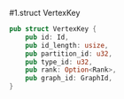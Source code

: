 #1.struct VertexKey

```rust
pub struct VertexKey {
    pub id: Id,
    pub id_length: usize,
    pub partition_id: u32,
    pub type_id: u32,
    pub rank: Option<Rank>,
    pub graph_id: GraphId,
}
```